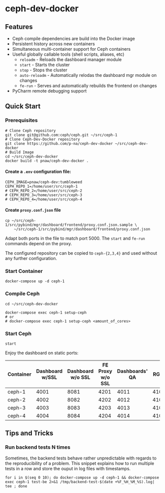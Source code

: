 # ceph-dev-docker

## Features

- Ceph compile dependencies are build into the Docker image
- Persistent history across new containers
- Simultaneous multi-container support for Ceph containers
- Useful globally callable tools (shell scripts, aliases, etc)
    - `reloadm`      - Reloads the dashboard manager module
    - `start`        - Starts the cluster
    - `stop`         - Stops the cluster
    - `auto-reloadm` - Automatically relodas the dashboard mgr module on
                       changes
    - `fe-run`       - Serves and automatically rebuilds the frontend on
                       changes
- PyCharm remote debugging support

## Quick Start

### Prerequisites

```
# Clone Ceph repository
git clone git@github.com:ceph/ceph.git ~/src/ceph-1
# Clone Ceph-Dev-Docker repository
git clone https://github.com/p-na/ceph-dev-docker ~/src/ceph-dev-docker
# Build Image
cd ~/src/ceph-dev-docker
docker build -t pnaw/ceph-dev-docker .
```

#### Create a `.env` configuration file:

```
CEPH_IMAGE=pnaw/ceph-dev:tumbleweed
CEPH_REPO_1=/home/user/src/ceph-1
# CEPH_REPO_2=/home/user/src/ceph-2
# CEPH_REPO_3=/home/user/src/ceph-3
# CEPH_REPO_4=/home/user/src/ceph-4
```

#### Create `proxy.conf.json` file

```
cp ~/src/ceph-1/src/pybind/mgr/dashboard/frontend/proxy.conf.json.sample \
    ~/src/ceph-1/src/pybind/mgr/dashboard/frontend/proxy.conf.json
```

Adapt both ports in the file to match port 5000. The `start` and `fe-run`
commands depend on the proxy.

The configured repository can be copied to `ceph-{2,3,4}` and used without any
further configuration.

### Start Container 

```
docker-compose up -d ceph-1
```

### Compile Ceph

```
cd ~/src/ceph-dev-docker

docker-compose exec ceph-1 setup-ceph
# or
# docker-compose exec ceph-1 setup-ceph <amount_of_cores>
```

### Start Ceph 

```
start
```

Enjoy the dashboard on static ports:

| Container | Dashboard w/SSL | Dashboard w/o SSL | FE Proxy w/o SSL | Dashboards' QA | RGW  |
|-----------|-----------------|-------------------|------------------|----------------|------|
| ceph-1    | 4001            | 8081              | 4201             | 4011           | 4101 |
| ceph-2    | 4002            | 8082              | 4202             | 4012           | 4102 |
| ceph-3    | 4003            | 8083              | 4203             | 4013           | 4103 |
| ceph-4    | 4004            | 8084              | 4204             | 4014           | 4104 |


## Tips and Tricks

### Run backend tests N times

Sometimes, the backend tests behave rather unpredictable with regards to the reproducibility of a problem.  This snippet explains how to run multiple tests in a row and store the ouput in log files with timestamps.

```
for i in $(seq 0 10); do docker-compose up -d ceph-1 && docker-compose exec ceph-1 test-be 2>&1 /tmp/backend-test-$(date +%F_%H_%M_%S).log| tee ; done
```
